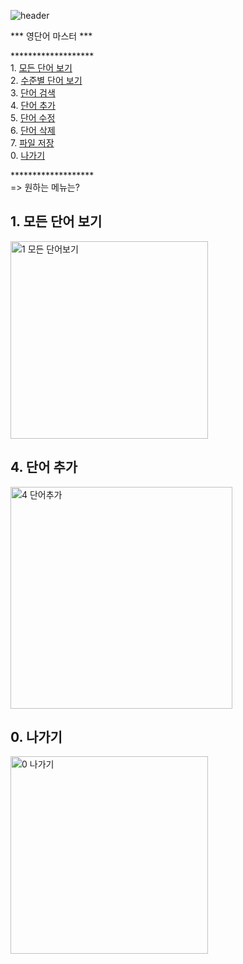 ![header](https://capsule-render.vercel.app/api?type=waving&color=auto&height=200&section=header&text=Java%20CRUD&fontSize=70&fontAlignY=35&desc=project%20with%20file%20I/O&descSize=20&descAlignY=52&descAlign=60)

*** 영단어 마스터 ***

&#42;&#42;&#42;&#42;&#42;&#42;&#42;&#42;&#42;&#42;&#42;&#42;&#42;&#42;&#42;&#42;&#42;&#42;&#42;<br/>
1\. [모든 단어 보기](#1-모든-단어-보기)<br/>
2\. [수준별 단어 보기](#2-수준별-단어-보기)<br/>
3\. [단어 검색](#3-단어-검색)<br/>
4\. [단어 추가](#4-단어-추가)<br/>
5\. [단어 수정](#5-단어-수정)<br/>
6\. [단어 삭제](#6-단어-삭제)<br/>
7\. [파일 저장](#7-파일-저장)<br/>
0\. [나가기](#0-나가기)<br/>

&#42;&#42;&#42;&#42;&#42;&#42;&#42;&#42;&#42;&#42;&#42;&#42;&#42;&#42;&#42;&#42;&#42;&#42;&#42;<br/>
=> 원하는 메뉴는?

## 1. 모든 단어 보기
<img width="316" alt="1  모든 단어보기" src="https://user-images.githubusercontent.com/63464299/188265115-bd4cba53-763b-415d-ac94-15cb42edd1c7.png">

## 4. 단어 추가
<img width="355" alt="4  단어추가" src="https://user-images.githubusercontent.com/63464299/188265121-32d46c1e-7493-4bad-9da6-d394352bc234.png">

## 0. 나가기
<img width="316" alt="0  나가기" src="https://user-images.githubusercontent.com/63464299/188265123-e0cfee1d-8dd0-47ab-915a-1ad30b65ef7f.png">

